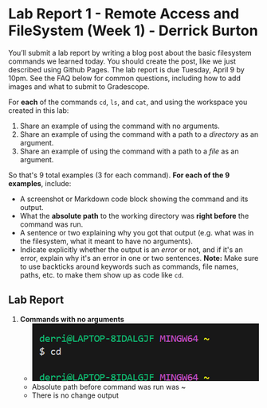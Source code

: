 # Lab Report 1 - Remote Access and FileSystem (Week 1) - Derrick Burton
You’ll submit a lab report by writing a blog post about the basic filesystem commands we learned today. You should create the post, like we just described using Github Pages. The lab report is due Tuesday, April 9 by 10pm. See the FAQ below for common questions, including how to add images and what to submit to Gradescope.

For **each** of the commands `cd`, `ls`, and `cat`, and using the workspace you created in this lab:

1. Share an example of using the command with no arguments.
2. Share an example of using the command with a path to a *directory* as an argument.
3. Share an example of using the command with a path to a *file* as an argument.

So that's 9 total examples (3 for each command). **For each of the 9 examples**, include:

* A screenshot or Markdown code block showing the command and its output.
* What the **absolute path** to the working directory was **right before** the command was run.
* A sentence or two explaining why you got that output (e.g. what was in the filesystem, what it meant to have no arguments).
* Indicate explicitly whether the output is an *error* or not, and if it's an error, explain why it's an error in one or two sentences. **Note:** Make sure to use backticks  around keywords such as commands, file names, paths, etc. to make them show up as code like `cd`.


## Lab Report

1. **Commands with no arguments**
   * ![image](cd-no-argument.png)
   * Absolute path before command was run was ~
   * There is no change output
